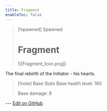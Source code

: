 ```yaml
---
title: Fragment
enableToc: false
---
```

> [!spawned] Spawned
>
> # Fragment
>
> ![[Fragment_Icon.png]]

The final rebirth of the Initiator - his hearts.

> [!note] Base Stats
> Base health level: 160
> 
> Base damage: 8

--- [Edit on GitHub](https://github.com/Mondrethos/gatekeeperwiki/edit/main/content/Monsters/Fragment.md)
